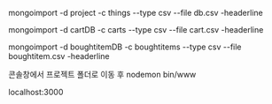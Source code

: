 <!-- 폴더 내의 DB파일 넣기. -->
mongoimport -d project -c things --type csv --file db.csv -headerline

mongoimport -d cartDB -c carts --type csv --file cart.csv -headerline

mongoimport -d boughtitemDB -c boughtitems --type csv --file boughtitem.csv -headerline

<!-- 실행법 -->
콘솔창에서 프로젝트 폴더로 이동 후
nodemon bin/www

<!-- 접속 URL-->
localhost:3000


